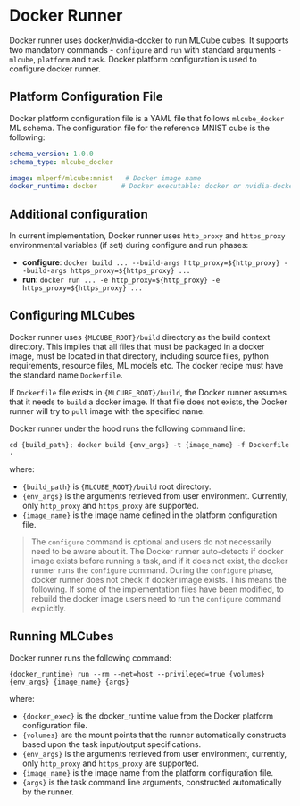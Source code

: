 # Docker Runner
Docker runner uses docker/nvidia-docker to run MLCube cubes. It supports two mandatory commands - `configure` and
`run` with standard arguments - `mlcube`, `platform` and `task`. Docker platform configuration is used to configure
docker runner.

## Platform Configuration File
Docker platform configuration file is a YAML file that follows `mlcube_docker` ML schema. The configuration file for the
reference MNIST cube is the following:
```yaml
schema_version: 1.0.0
schema_type: mlcube_docker

image: mlperf/mlcube:mnist   # Docker image name
docker_runtime: docker      # Docker executable: docker or nvidia-docker
```

## Additional configuration
In current implementation, Docker runner uses `http_proxy` and `https_proxy` environmental variables (if set) during
configure and run phases:  
- __configure__: `docker build ... --build-args http_proxy=${http_proxy} --build-args https_proxy=${https_proxy} ...`  
- __run__: `docker run ... -e http_proxy=${http_proxy} -e https_proxy=${https_proxy} ...`  


## Configuring MLCubes
Docker runner uses `{MLCUBE_ROOT}/build` directory as the build context directory. This implies that all files
that must be packaged in a docker image, must be located in that directory, including source files, python requirements,
resource files, ML models etc. The docker recipe must have the standard name `Dockerfile`.

If `Dockerfile` file exists in `{MLCUBE_ROOT}/build`, the Docker runner assumes that it needs to `build` a docker
image. If that file does not exists, the Docker runner will try to `pull` image with the specified name.

Docker runner under the hood runs the following command line:  
```
cd {build_path}; docker build {env_args} -t {image_name} -f Dockerfile .
```  
where:  
- `{build_path}` is `{MLCUBE_ROOT}/build` root directory.  
- `{env_args}` is the arguments retrieved from user environment. Currently, only `http_proxy` and `https_proxy` are
  supported.  
-  `{image_name}` is the image name defined in the platform configuration file.  

> The `configure` command is optional and users do not necessarily need to be aware about it. The Docker runner
> auto-detects if docker image exists before running a task, and if it does not exist, the docker runner runs the 
> `configure` command. During the `configure` phase, docker runner does not check if docker image exists. This means the
> following. If some of the implementation files have been modified, to rebuild the docker image users need to run
> the `configure` command explicitly.



## Running MLCubes
Docker runner runs the following command:    
```
{docker_runtime} run --rm --net=host --privileged=true {volumes} {env_args} {image_name} {args}
```  
where:    
- `{docker_exec}` is the docker_runtime value from the Docker platform configuration file.  
- `{volumes}` are the mount points that the runner automatically constructs based upon the task input/output
  specifications.  
- `{env_args}` is the arguments retrieved from user environment, currently, only `http_proxy` and `https_proxy` are
  supported.  
- `{image_name}` is the image name from the platform configuration file.  
- `{args}` is the task command line arguments, constructed automatically by the runner.  
 